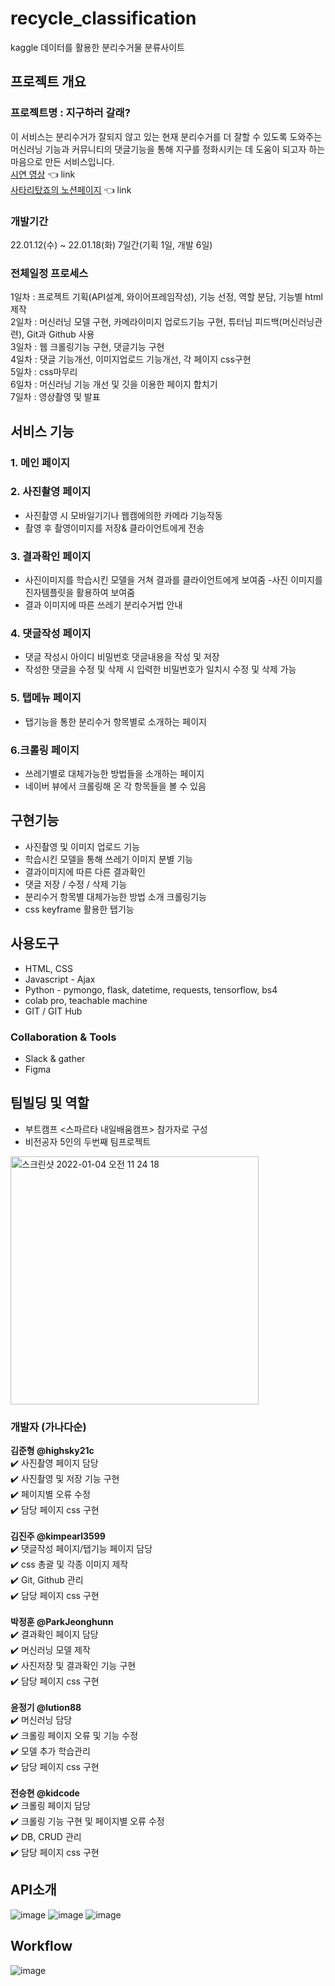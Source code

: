 
# recycle_classification
kaggle 데이터를 활용한 분리수거물 분류사이트


## 프로젝트 개요
### 프로젝트명 : 지구하러 갈래?

이 서비스는 분리수거가 잘되지 않고 있는 현재 분리수거를 더 잘할 수 있도록 도와주는 머신러닝 기능과 커뮤니티의 댓글기능을 통해 지구를 정화시키는 데 도움이 되고자 하는 마음으로 
만든 서비스입니다.
<br>
[시연 영상](https://www.youtube.com/channel/UCEeXdrIiAburLI6yATNsE2Q/featured) 👈 link <br>
[사타리탔죠의 노션페이지](https://www.notion.so/Earth-apa-9b336a12f35f4e63b10f8ef73c293314) 👈 link <br>
### 개발기간
22.01.12(수) ~ 22.01.18(화)
7일간(기획 1일, 개발 6일)

### 전체일정 프로세스
1일차 : 프로젝트 기획(API설계, 와이어프레임작성), 기능 선정, 역할 분담, 기능별 html 제작<br>
2일차 : 머신러닝 모델 구현, 카메라이미지 업로드기능 구현, 튜터님 피드백(머신러닝관련), Git과 Github 사용<br>
3일차 : 웹 크롤링기능 구현, 댓글기능 구현<br>
4일차 : 댓글 기능개선, 이미지업로드 기능개선, 각 페이지 css구현<br>
5일차 : css마무리<br>
6일차 : 머신러닝 기능 개선 및 깃을 이용한 페이지 합치기<br>
7일차 : 영상촬영 및 발표

## 서비스 기능

### 1. 메인 페이지
### 2. 사진촬영 페이지
- 사진촬영 시 모바일기기나 웹캠에의한 카메라 기능작동
- 촬영 후 촬영이미지를 저장& 클라이언트에게 전송

### 3. 결과확인 페이지
- 사진이미지를 학습시킨 모델을 거쳐 결과를 클라이언트에게 보여줌
-사진 이미지를 진자템플릿을 활용하여 보여줌
- 결과 이미지에 따른 쓰레기 분리수거법 안내

### 4. 댓글작성 페이지
- 댓글 작성시 아이디 비밀번호 댓글내용을 작성 및 저장
- 작성한 댓글을 수정 및 삭제 시 입력한 비밀번호가 일치시 수정 및 삭제 가능

### 5. 탭메뉴 페이지
- 탭기능을 통한 분리수거 항목별로 소개하는 페이지

### 6.크롤링 페이지
- 쓰레기별로 대체가능한 방법들을 소개하는 페이지
- 네이버 뷰에서 크롤링해 온 각 항목들을 볼 수 있음

## 구현기능
- 사진촬영 및 이미지 업로드 기능
- 학습시킨 모델을 통해 쓰레기 이미지 분별 기능
- 결과이미지에 따른 다른 결과확인
- 댓글 저장 / 수정 / 삭제 기능
- 분리수거 항목별 대체가능한 방법 소개 크롤링기능
- css keyframe 활용한 탭기능

## 사용도구
- HTML, CSS
- Javascript - Ajax
- Python - pymongo, flask, datetime, requests, tensorflow, bs4
- colab pro, teachable machine
- GIT / GIT Hub

### Collaboration & Tools
- Slack & gather
- Figma

## 팀빌딩 및 역할
- 부트캠프 <스파르타 내일배움캠프> 참가자로 구성
- 비전공자 5인의 두번째 팀프로젝트
<img width="397" alt="스크린샷 2022-01-04 오전 11 24 18" src="https://user-images.githubusercontent.com/80694130/148001462-dd823e4b-1ed4-4426-95f0-9d61b0c0b71f.png">

### 개발자 (가나다순)<br>
**김준형 @highsky21c**<br>
✔️ 사진촬영 페이지 담당<br>
✔️ 사진촬영 및 저장 기능 구현<br>
✔️ 페이지별 오류 수정<br>
✔️ 담당 페이지 css 구현<br>
<br>
**김진주 @kimpearl3599**<br>
✔️ 댓글작성 페이지/탭기능 페이지 담당<br>
✔️ css 총괄 및 각종 이미지 제작<br>
✔️ Git, Github 관리<br>
✔️ 담당 페이지 css 구현<br>
<br>
**박정훈 @ParkJeonghunn**<br>
✔️ 결과확인 페이지 담당<br>
✔️ 머신러닝 모델 제작<br>
✔️ 사진저장 및 결과확인 기능 구현<br>
✔️ 담당 페이지 css 구현<br>
<br>
**윤정기 @lution88**<br>
✔️ 머신러닝 담당<br>
✔️ 크롤링 페이지 오류 및 기능 수정<br>
✔️ 모델 추가 학습관리<br>
✔️ 담당 페이지 css 구현<br>
<br>
**전승현 @kidcode**<br>
✔️ 크롤링 페이지 담당<br>
✔️ 크롤링 기능 구현 및 페이지별 오류 수정<br>
✔️ DB, CRUD 관리<br>
✔️ 담당 페이지 css 구현 <br>

## API소개

![image](https://user-images.githubusercontent.com/79038451/149770791-9d55df52-8aa2-463c-8fa3-763d69cb0b71.png)
![image](https://user-images.githubusercontent.com/79038451/149770825-9df48fe6-e010-4965-ad17-9ea8bcea1d7b.png)
![image](https://user-images.githubusercontent.com/79038451/149770857-999fed27-64c5-48b5-baf7-7cd252970224.png)

## Workflow
![image](https://user-images.githubusercontent.com/79038451/149876685-e4d8f0e7-9f2d-41af-b2ab-1cf26937bb01.png)




